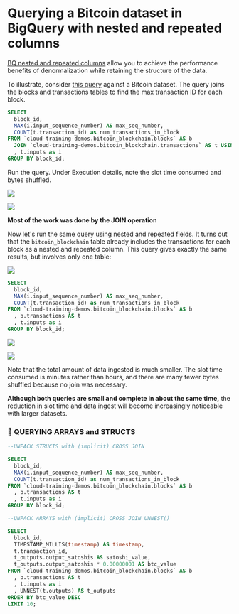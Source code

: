 # Querying a Bitcoin dataset in BigQuery with nested and repeated columns

[BQ nested and repeated columns](https://cloud.google.com/bigquery/docs/nested-repeated) 
allow you to achieve the performance benefits of denormalization while retaining the structure of the data.

To illustrate, consider [this query](https://console.cloud.google.com/bigquery?sq=663413318684:7240566ccfa946268400e57a3de6d2c1) against a Bitcoin dataset. The query joins the blocks and transactions tables to find the max transaction ID for each block.

```sql
SELECT 
  block_id, 
  MAX(i.input_sequence_number) AS max_seq_number,
  COUNT(t.transaction_id) as num_transactions_in_block
FROM `cloud-training-demos.bitcoin_blockchain.blocks` AS b
  JOIN `cloud-training-demos.bitcoin_blockchain.transactions` AS t USING(block_id)
  , t.inputs as i 
GROUP BY block_id;
```
Run the query. Under Execution details, note the slot time consumed and bytes shuffled.


![](https://paper-attachments.dropbox.com/s_E897A5F74CEA15BFA7024CE1BD1C9E4DE80AEB7E569FC88A91D2DEE8BBA89841_1611958413933_image.png)

![](https://paper-attachments.dropbox.com/s_E897A5F74CEA15BFA7024CE1BD1C9E4DE80AEB7E569FC88A91D2DEE8BBA89841_1611958430208_image.png)

**Most of the work was done by the JOIN operation**

Now let's run the same query using nested and repeated fields. 
It turns out that the `bitcoin_blockchain` table already includes the transactions for each block 
as a nested and repeated column. 
This query gives exactly the same results, but involves only one table:


![](https://paper-attachments.dropbox.com/s_E897A5F74CEA15BFA7024CE1BD1C9E4DE80AEB7E569FC88A91D2DEE8BBA89841_1611958495874_image.png)


```sql
SELECT 
  block_id, 
  MAX(i.input_sequence_number) AS max_seq_number,
  COUNT(t.transaction_id) as num_transactions_in_block
FROM `cloud-training-demos.bitcoin_blockchain.blocks` AS b
  , b.transactions AS t
  , t.inputs as i
GROUP BY block_id;
```

![](https://paper-attachments.dropbox.com/s_E897A5F74CEA15BFA7024CE1BD1C9E4DE80AEB7E569FC88A91D2DEE8BBA89841_1611958544950_image.png)

![](https://paper-attachments.dropbox.com/s_E897A5F74CEA15BFA7024CE1BD1C9E4DE80AEB7E569FC88A91D2DEE8BBA89841_1611958608277_image.png)


Note that the total amount of data ingested is much smaller. 
The slot time consumed is minutes rather than hours, 
and there are many fewer bytes shuffled because no join was necessary. 


**Although both queries are small and complete in about the same time,** 
the reduction in slot time and data ingest will become increasingly noticeable with larger datasets.

### 📌 QUERYING ARRAYS and STRUCTS

```sql
--UNPACK STRUCTS with (implicit) CROSS JOIN

SELECT 
  block_id, 
  MAX(i.input_sequence_number) AS max_seq_number,
  COUNT(t.transaction_id) as num_transactions_in_block
FROM `cloud-training-demos.bitcoin_blockchain.blocks` AS b
  , b.transactions AS t
  , t.inputs as i
GROUP BY block_id;
```

```sql
--UNPACK ARRAYS with (implicit) CROSS JOIN UNNEST()

SELECT
  block_id, 
  TIMESTAMP_MILLIS(timestamp) AS timestamp,
  t.transaction_id,
  t_outputs.output_satoshis AS satoshi_value,
  t_outputs.output_satoshis * 0.00000001 AS btc_value
FROM `cloud-training-demos.bitcoin_blockchain.blocks` AS b
  , b.transactions AS t 
  , t.inputs as i
  , UNNEST(t.outputs) AS t_outputs
ORDER BY btc_value DESC
LIMIT 10;
```

